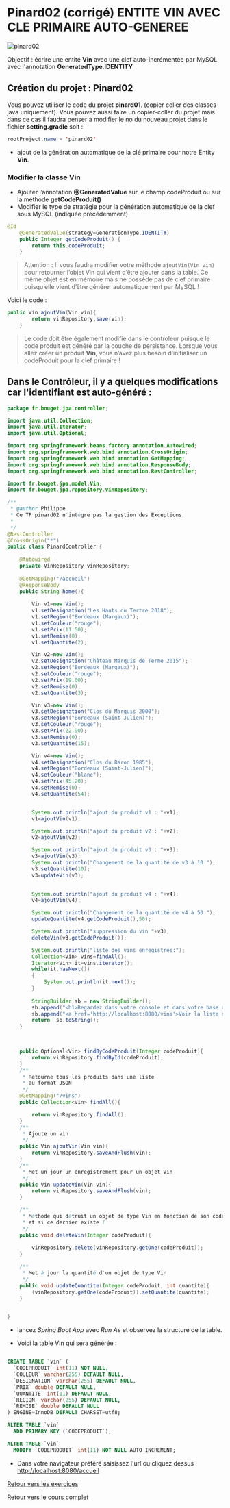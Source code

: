 # Pinard02 (corrigé) ENTITE VIN AVEC CLE PRIMAIRE AUTO-GENEREE

![pinard02](images/pinard01.png)

Objectif : écrire une entité **Vin** avec une clef auto-incrémentée par MySQL avec l'annotation **GeneratedType.IDENTITY**

## Création du projet : **Pinard02**

Vous pouvez utiliser le code du projet **pinard01**. (copier coller des classes java uniquement).
Vous pouvez aussi faire un copier-coller du projet mais dans ce cas il faudra penser à modifier
le no du nouveau projet dans le fichier **setting.gradle** soit :

```java
rootProject.name = 'pinard02'
```

- ajout de la génération automatique de la clé primaire pour notre Entity **Vin**.

### Modifier la classe Vin

- Ajouter l’annotation **@GeneratedValue** sur le champ codeProduit ou sur la méthode **getCodeProduit()**
- Modifier le type de stratégie pour la génération automatique de la clef sous MySQL (indiquée précédemment)

```java
@Id
	@GeneratedValue(strategy=GenerationType.IDENTITY)
	public Integer getCodeProduit() {
		return this.codeProduit;
	}

```

>Attention : Il vous faudra modifier votre méthode `ajoutVin(Vin vin)` pour retourner l’objet Vin qui vient d’être ajouter dans la table. Ce même objet est en mémoire mais ne possède pas de clef primaire puisqu’elle vient d’être générer automatiquement par MySQL !

Voici le code :
```java
public Vin ajoutVin(Vin vin){
    	return vinRepository.save(vin);
    }
```

>Le code doit être également modifié dans le controleur puisque le code produit est généré par la couche de persistance.
Lorsque vous allez créer un produit **Vin**,
vous n’avez plus besoin d’initialiser un codeProduit pour la clef primaire !

## Dans le Contrôleur, il y a quelques modifications car l'identifiant est auto-généré :

```java
package fr.bouget.jpa.controller;

import java.util.Collection;
import java.util.Iterator;
import java.util.Optional;

import org.springframework.beans.factory.annotation.Autowired;
import org.springframework.web.bind.annotation.CrossOrigin;
import org.springframework.web.bind.annotation.GetMapping;
import org.springframework.web.bind.annotation.ResponseBody;
import org.springframework.web.bind.annotation.RestController;

import fr.bouget.jpa.model.Vin;
import fr.bouget.jpa.repository.VinRepository;

/**
 * @author Philippe
 * Ce TP pinard02 n'intègre pas la gestion des Exceptions.
 *
 */
@RestController
@CrossOrigin("*")
public class PinardController {
	
	@Autowired
	private VinRepository vinRepository;
	
	@GetMapping("/accueil")
	@ResponseBody
	public String home(){
		
		Vin v1=new Vin();
		v1.setDesignation("Les Hauts du Tertre 2018");
		v1.setRegion("Bordeaux (Margaux)");
		v1.setCouleur("rouge");
		v1.setPrix(11.50);
		v1.setRemise(0);
		v1.setQuantite(2);

		Vin v2=new Vin();
		v2.setDesignation("Château Marquis de Terme 2015");
		v2.setRegion("Bordeaux (Margaux)");
		v2.setCouleur("rouge");
		v2.setPrix(19.00);
		v2.setRemise(0);
		v2.setQuantite(3);

		Vin v3=new Vin();
		v3.setDesignation("Clos du Marquis 2000");
		v3.setRegion("Bordeaux (Saint-Julien)");
		v3.setCouleur("rouge");
		v3.setPrix(22.90);
		v3.setRemise(0);
		v3.setQuantite(15);

		Vin v4=new Vin();
		v4.setDesignation("Clos du Baron 1985");
		v4.setRegion("Bordeaux (Saint-Julien)");
		v4.setCouleur("blanc");
		v4.setPrix(45.20);
		v4.setRemise(0);
		v4.setQuantite(54);


		System.out.println("ajout du produit v1 : "+v1);
		v1=ajoutVin(v1);

		System.out.println("ajout du produit v2 : "+v2);
		v2=ajoutVin(v2);

		System.out.println("ajout du produit v3 : "+v3);
		v3=ajoutVin(v3);
		System.out.println("Changement de la quantité de v3 à 10 ");
		v3.setQuantite(10);
		v3=updateVin(v3);

		
		System.out.println("ajout du produit v4 : "+v4);
		v4=ajoutVin(v4);

		System.out.println("Changement de la quantité de v4 à 50 ");
		updateQuantite(v4.getCodeProduit(),50);

		System.out.println("suppression du vin "+v3);
		deleteVin(v3.getCodeProduit());

		System.out.println("liste des vins enregistrés:");
		Collection<Vin> vins=findAll();
		Iterator<Vin> it=vins.iterator();
		while(it.hasNext())
		{
			System.out.println(it.next());
		}
		
		StringBuilder sb = new StringBuilder();
		sb.append("<h1>Regardez dans votre console et dans votre base de données MySQL <strong>JPA</strong></h1>");
		sb.append("<a href='http://localhost:8080/vins'>Voir la liste des vins enregistrés</a>");
		return  sb.toString();
	}

	

	public Optional<Vin> findByCodeProduit(Integer codeProduit){
		return vinRepository.findById(codeProduit);
	}
	/**
	 * Retourne tous les produits dans une liste
	 * au format JSON
	 */
	@GetMapping("/vins")
	public Collection<Vin> findAll(){

		return vinRepository.findAll();
	}
	/**
	 * Ajoute un vin
	 */
	public Vin ajoutVin(Vin vin){
		return vinRepository.saveAndFlush(vin);
	}
	/**
	 * Met un jour un enregistrement pour un objet Vin
	 */
	public Vin updateVin(Vin vin){
		return vinRepository.saveAndFlush(vin);
	}

	/**
	 * Méthode qui détruit un objet de type Vin en fonction de son code
	 * et si ce dernier existe !
	 */
	public void deleteVin(Integer codeProduit){
		
		vinRepository.delete(vinRepository.getOne(codeProduit));
	}

	/**
	 * Met à jour la quantité d'un objet de type Vin
	 */
	public void updateQuantite(Integer codeProduit, int quantite){
		(vinRepository.getOne(codeProduit)).setQuantite(quantite);
	}


}


```

- lancez *Spring Boot App* avec *Run As* et observez la structure de la table.

- Voici la table Vin qui sera générée :

```sql

CREATE TABLE `vin` (
  `CODEPRODUIT` int(11) NOT NULL,
  `COULEUR` varchar(255) DEFAULT NULL,
  `DESIGNATION` varchar(255) DEFAULT NULL,
  `PRIX` double DEFAULT NULL,
  `QUANTITE` int(11) DEFAULT NULL,
  `REGION` varchar(255) DEFAULT NULL,
  `REMISE` double DEFAULT NULL
) ENGINE=InnoDB DEFAULT CHARSET=utf8;

ALTER TABLE `vin`
  ADD PRIMARY KEY (`CODEPRODUIT`);

ALTER TABLE `vin`
  MODIFY `CODEPRODUIT` int(11) NOT NULL AUTO_INCREMENT;
```

- Dans votre navigateur préféré saisissez l'url ou cliquez dessus [http://localhost:8080/accueil](http://localhost:8080/accueil)

[Retour vers les exercices ](https://pbouget.github.io/cours/framework-back/1-jpa-orm/mapping-orm.html)

[Retour vers le cours complet](https://pbouget.github.io/cours/)